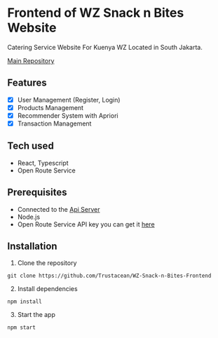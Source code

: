 # Frontend of WZ Snack n Bites Website
Catering Service Website For Kuenya WZ Located in South Jakarta.

[Main Repository](https://github.com/vianneynara/kuenyawz)
## Features
- [x] User Management (Register, Login)
- [x] Products Management
- [x] Recommender System with Apriori
- [x] Transaction Management

## Tech used
- React, Typescript
- Open Route Service

## Prerequisites
- Connected to the [Api Server](https://github.com/vianneynara/kuenyawz-api)
- Node.js
- Open Route Service API key you can get it [here](https://openrouteservice.org)

## Installation
1. Clone the repository
```git
git clone https://github.com/Trustacean/WZ-Snack-n-Bites-Frontend
```
2. Install dependencies
```
npm install
```
3. Start the app
```
npm start
```

